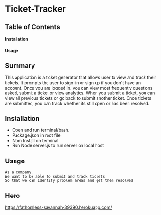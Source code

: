 # Ticket-Tracker

## Table of Contents
#### Installation
#### Usage


## Summary
This application is a ticket generator that allows user to view and track their tickets. It prompts the user to sign-in or sign up if you don't have an account. Once you are logged in, you can view most frequently questions asked, submit a ticket or view analytics. When you submit a ticket, you can view all previous tickets or go back to submit another ticket. Once tickets are submitted, you can track whether its still open or has been resolved.

## Installation

* Open and run terminal/bash.
* Package.json in root file
* Npm Install on terminal
* Run Node server.js to run server on local host


## Usage

```
As a company,
We want to be able to submit and track tickets
So that we can identify problem areas and get them resolved

```


## Hero

https://fathomless-savannah-39390.herokuapp.com/